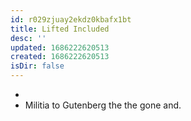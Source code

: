 ```yaml
---
id: r029zjuay2ekdz0kbafx1bt
title: Lifted Included
desc: ''
updated: 1686222620513
created: 1686222620513
isDir: false
---
```

- 
- Militia to Gutenberg the the gone and.